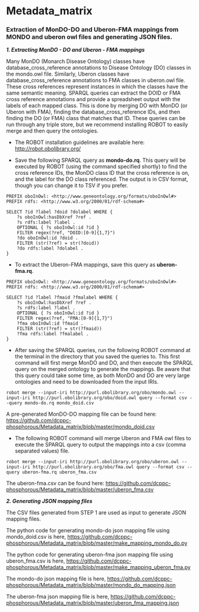 # Metadata_matrix
### Extraction of MonDO-DO and Uberon-FMA mappings from MONDO and uberon owl files and generating JSON files.
_**1. Extracting MonDO - DO and Uberon - FMA mappings**_

Many MonDO (Monarch Disease Ontology) classes have database_cross_reference annotations to Disease Ontology (DO) classes in the mondo.owl file. Similarly, Uberon classes have database_cross_reference annotations to FMA classes in uberon.owl file. These cross references represent instances in which the classes have the same semantic meaning. SPARQL queries can extract the DOID or FMA cross reference annotations and provide a spreadsheet output with the labels of each mapped class. This is done by merging DO with MonDO (or Uberon with FMA), finding the database_cross_reference IDs, and then finding the DO (or FMA) class that matches that ID. These queries can be run through any triple store, but we recommend installing ROBOT to easily merge and then query the ontologies.

* The ROBOT installation guidelines are available here: http://robot.obolibrary.org/

* Save the following SPARQL query as **mondo-do.rq**. This query will be executed by ROBOT (using the command specified shortly) to find the cross reference IDs, the MonDO class ID that the cross reference is on, and the label for the DO class referenced. The output is in CSV format, though you can change it to TSV if you prefer.

```
PREFIX oboInOwl: <http://www.geneontology.org/formats/oboInOwl#>
PREFIX rdfs: <http://www.w3.org/2000/01/rdf-schema#>

SELECT ?id ?label ?doid ?dolabel WHERE {
    ?s oboInOwl:hasDbXref ?ref .
    ?s rdfs:label ?label .
    OPTIONAL { ?s oboInOwl:id ?id }
    FILTER regex(?ref, "DOID:[0-9]{1,7}")
    ?do oboInOwl:id ?doid .
    FILTER (str(?ref) = str(?doid))
    ?do rdfs:label ?dolabel .
}
```

* To extract the Uberon-FMA mappings, save this query as **uberon-fma.rq**.
```
PREFIX oboInOwl: <http://www.geneontology.org/formats/oboInOwl#>
PREFIX rdfs: <http://www.w3.org/2000/01/rdf-schema#>

SELECT ?id ?label ?fmaid ?fmalabel WHERE {
    ?s oboInOwl:hasDbXref ?ref .
    ?s rdfs:label ?label .
    OPTIONAL { ?s oboInOwl:id ?id }
    FILTER regex(?ref, "FMA:[0-9]{1,7}")
    ?fma oboInOwl:id ?fmaid .
    FILTER (str(?ref) = str(?fmaid))
    ?fma rdfs:label ?fmalabel .
}
```
* After saving the SPARQL queries, run the following ROBOT command at the terminal in the directory that you saved the queries to. This first command will first merge MonDO and DO, and then execute the SPARQL query on the merged ontology to generate the mappings. Be aware that this query could take some time, as both MonDO and DO are very large ontologies and need to be downloaded from the input IRIs.
```
robot merge --input-iri http://purl.obolibrary.org/obo/mondo.owl --input-iri http://purl.obolibrary.org/obo/doid.owl query --format csv --query mondo-do.rq mondo_doid.csv
```
A pre-generated MonDO-DO mapping file can be found here:
https://github.com/dcppc-phosphorous/Metadata_matrix/blob/master/mondo_doid.csv

* The following ROBOT command will merge Uberon and FMA owl files to execute the SPARQL query to output the mappings into a csv (comma separated values) file.
```
robot merge --input-iri http://purl.obolibrary.org/obo/uberon.owl --input-iri http://purl.obolibrary.org/obo/fma.owl query --format csv --query uberon-fma.rq uberon_fma.csv
```

The uberon-fma.csv can be found here:
https://github.com/dcppc-phosphorous/Metadata_matrix/blob/master/uberon_fma.csv 

_**2. Generating JSON mapping files**_

The CSV files generated from STEP 1 are used as input to generate JSON mapping files.

The python code for generating mondo-do json mapping file using mondo_doid.csv is here,
https://github.com/dcppc-phosphorous/Metadata_matrix/blob/master/make_mapping_mondo_do.py

The python code for generating uberon-fma json mapping file using uberon_fma.csv is here,
https://github.com/dcppc-phosphorous/Metadata_matrix/blob/master/make_mapping_uberon_fma.py

The mondo-do json mapping file is here,
https://github.com/dcppc-phosphorous/Metadata_matrix/blob/master/mondo_do_mapping.json

The uberon-fma json mapping file is here,
https://github.com/dcppc-phosphorous/Metadata_matrix/blob/master/uberon_fma_mapping.json





